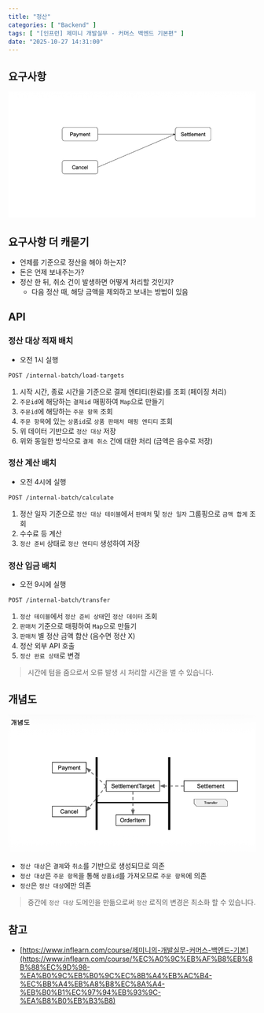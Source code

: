 ```yaml
---
title: "정산"
categories: [ "Backend" ]
tags: [ "[인프런] 제미니 개발실무 - 커머스 백엔드 기본편" ]
date: "2025-10-27 14:31:00"
---
```


## 요구사항

![](/assets/img/_posts/2025/10/2025-10-27-정산/218748465428416.png)

## 요구사항 더 캐묻기

- 언제를 기준으로 정산을 해야 하는지?
- 돈은 언제 보내주는가?
- 정산 한 뒤, 취소 건이 발생하면 어떻게 처리할 것인지?
  - 다음 정산 때, 해당 금액을 제외하고 보내는 방법이 있음

## API

### 정산 대상 적재 배치

- 오전 1시 실행

```bash
POST /internal-batch/load-targets
```

1. 시작 시간, 종료 시간을 기준으로 결제 엔티티(완료)를 조회 (페이징 처리)
2. `주문id`에 해당하는 `결제id` 매핑하여 `Map`으로 만들기
3. `주문id`에 해당하는 `주문 항목` 조회
4. `주문 항목`에 있는 `상품id`로 `상품 판매처 매핑 엔티티` 조회
5. 위 데이터 기반으로 `정산 대상` 저장
6. 위와 동일한 방식으로 `결제 취소` 건에 대한 처리 (금액은 음수로 저장)

### 정산 계산 배치

- 오전 4시에 실행

```bash
POST /internal-batch/calculate
```

1. 정산 일자 기준으로 `정산 대상 테이블`에서 `판매처` 및 `정산 일자` 그룹핑으로 `금액 합계` 조회
2. 수수료 등 계산
3. `정산 준비` 상태로 `정산 엔티티` 생성하여 저장

### 정산 입금 배치

- 오전 9시에 실행

```bash
POST /internal-batch/transfer
```

1. `정산 테이블`에서 `정산 준비 상태`인 `정산 데이터` 조회
2. `판매처` 기준으로 매핑하여 `Map`으로 만들기
3. `판매처` 별 정산 금액 합산 (음수면 정산 X)
4. 정산 외부 API 호출
5. `정산 완료 상태`로 변경

> 시간에 텀을 줌으로서 오류 발생 시 처리할 시간을 벌 수 있습니다.

## 개념도

![](/assets/img/_posts/2025/10/2025-10-27-정산/222608398432875.png)

- `정산 대상`은 `결제`와 `취소`를 기반으로 생성되므로 의존
- `정산 대상`은 `주문 항목`을 통해 `상품id`를 가져오므로 `주문 항목`에 의존
- `정산`은 `정산 대상`에만 의존

> 중간에 `정산 대상` 도메인을 만듦으로써 `정산` 로직의 변경은 최소화 할 수 있습니다.

## 참고

- [https://www.inflearn.com/course/제미니의-개발실무-커머스-백엔드-기본](https://www.inflearn.com/course/%EC%A0%9C%EB%AF%B8%EB%8B%88%EC%9D%98-%EA%B0%9C%EB%B0%9C%EC%8B%A4%EB%AC%B4-%EC%BB%A4%EB%A8%B8%EC%8A%A4-%EB%B0%B1%EC%97%94%EB%93%9C-%EA%B8%B0%EB%B3%B8)

